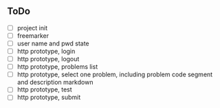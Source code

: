 ## ToDo

- [ ] project init
- [ ] freemarker
- [ ] user name and pwd state
- [ ] http prototype, login
- [ ] http prototype, logout
- [ ] http prototype, problems list
- [ ] http prototype, select one problem, including problem code segment and description markdown
- [ ] http prototype, test
- [ ] http prototype, submit
